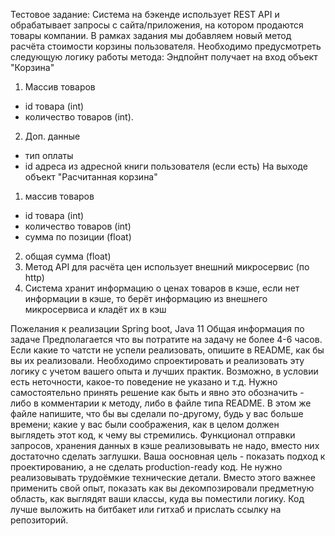 Тестовое задание:
Система на бэкенде использует REST API и обрабатывает запросы с сайта/приложения, на котором
продаются товары компании.
В рамках задания мы добавляем новый метод расчёта стоимости корзины пользователя. Необходимо предусмотреть следующую логику работы метода:
Эндпойнт получает на вход объект "Корзина"
1. Массив товаров
- id товара (int)
- количество товаров (int).
2. Доп. данные
- тип оплаты
- id адреса из адресной книги пользователя (если есть)
На выходе объект "Расчитанная корзина"
1. массив товаров
- id товара (int)
- количество товаров (int)
- сумма по позиции (float)
2. общая сумма (float)
2. Метод API для расчёта цен использует внешний микросервис (по http)
3. Система хранит информацию о ценах товаров в кэше, если нет информации в кэше, то берёт информацию из внешнего микросервиса и кладёт их в кэш

Пожелания к реализации
Spring boot, Java 11
Общая информация по задаче
Предполагается что вы потратите на задачу не более 4-6 часов. Если какие то чатсти не успели реализовать, опишите в README, как бы вы их реализовали.
Необходимо спроектировать и реализовать эту логику с учетом вашего опыта и лучших практик.
Возможно, в условии есть неточности, какое-то поведение не указано и т.д. Нужно самостоятельно принять решение как быть и явно это обозначить - либо в комментарии к методу, либо в файле типа README.
В этом же файле напишите, что бы вы сделали по-другому, будь у вас больше времени; какие у вас были соображения, как в целом должен выглядеть этот код, к чему вы стремились.
Функционал отправки запросов, хранения данных в кэше реализовывать не надо, вместо них достаточно сделать заглушки.
Ваша оосновная цель - показать подход к проектированию, а не сделать production-ready код. Не нужно реализовывать трудоёмкие технические детали.
Вместо этого важнее применить свой опыт, показать как вы декомпозировали предметную область, как выглядят ваши классы, куда вы поместили логику.
Код лучше выложить на битбакет или гитхаб и прислать ссылку на репозиторий.
